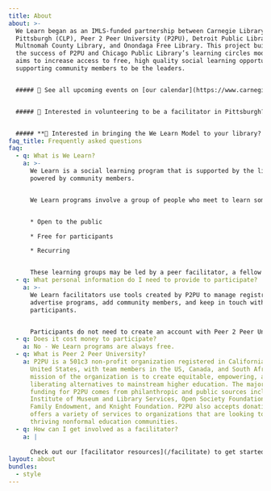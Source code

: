 ```yaml
---
title: About
about: >-
  We Learn began as an IMLS-funded partnership between Carnegie Library of
  Pittsburgh (CLP), Peer 2 Peer University (P2PU), Detroit Public Library,
  Multnomah County Library, and Onondaga Free Library. This project builds upon
  the success of P2PU and Chicago Public Library’s learning circles model, and
  aims to increase access to free, high quality social learning opportunities by
  supporting community members to be the leaders.


  ##### 📅 See all upcoming events on [our calendar](https://www.carnegielibrary.org/events).


  ##### 🙋 Interested in volunteering to be a facilitator in Pittsburgh? [Learn more](https://welearnpgh.p2pu.org/about#:~:text=facilitator%20in%20Pittsburgh%3F-,Click%20here,-to%20learn%20more).


  ##### **🏫 Interested in bringing the We Learn Model to your library? [Download](https://mail-attachment.googleusercontent.com/attachment/u/0/?ui=2&ik=35f071eb77&attid=0.1&permmsgid=msg-f:1723582244186062637&th=17eb64eb4de17f2d&view=att&disp=inline&realattid=17eb64b5c4bec82fcf41&saddbat=ANGjdJ8Ln3Ri6seSJt48AsQ4bfQPLHBn1L_6RA0tCPzxI3bBwDO3V9atii-XCmPeNTpPB0jtGpMUL0FgWelvCafWrt2e_938zy53AeOJ3OOQg_1D8b_i0SpW3jB3obc39rjhk_1ckQ4xsGfoIVoSDnglnEVmcXAdWbE6M-EQ0Sg-X45EIGK_7zGS5Hb_dhxhJA9-jpWOejyA_p53ijwQq_5DNLw0EbCJPMpkSrbzmf-8kyA_OAT6NlWDZ8qfYFgwMLnYQgfXnG7YPtNELWWlLKDmEOUrQWQXcNIbyB6WWt58I5IdpFESpzTdAru-tBK2rtuwc0aVNp_ILWfg5pctQsoj6mTQizSQh3GCLV_H1CYDlVxbUB45gPkDrwBqW5ENco6EDFOD1sF4kO8OKb_LYnEWns-tJRWVbFZORMjfhGHNaD1z4FHIqFS4BdgTCUzJJ6raz8mBdI9Ggx94d3zQAWNP-aSmpCiXxFXNPRCJO8tiyXIJXCC43_MBkKd89IOrb8UE0T9Zxsb0MHLISpGITLAiKwzUos4Ft2V7Pxk5Wh8sdhO6g-6QiNXvRk8pyYuDqSLCh-KQWO-JHI0ZSESObCdzeXpKaI2Cg6sn0lPZhGbdA7f6_7qlm4Md44wPI9jjjQ753i16fOsGNDOTQTjDl4BmTWq-9F9jXbPC8d4-imec7HJh4hiie4C3ge22rmw) the “We Learn Guide for Libraries.”**
faq_title: Frequently asked questions
faq:
  - q: What is We Learn?
    a: >-
      We Learn is a social learning program that is supported by the library but
      powered by community members.


      We Learn programs involve a group of people who meet to learn something together. These programs are:


      * Open to the public

      * Free for participants

      * Recurring 


      These learning groups may be led by a peer facilitator, a fellow community member, or a person who has special skills or knowledge. In all instances, these programs are meant to be flexible and to accommodate each participant's life experience.
  - q: What personal information do I need to provide to participate?
    a: >-
      We Learn facilitators use tools created by P2PU to manage registration,
      advertise programs, add community members, and keep in touch with
      participants.


      Participants do not need to create an account with Peer 2 Peer University. You can sign up for a learning circle with your name and phone number and/or email address. This information is only used by your facilitator to contact you. If you would like to create a learning circle, then you need to create a P2PU account. Additional questions related to user privacy can be answered by contacting support@p2pu.org.
  - q: Does it cost money to participate?
    a: No - We Learn programs are always free.
  - q: What is Peer 2 Peer University?
    a: P2PU is a 501c3 non-profit organization registered in California in the
      United States, with team members in the US, Canada, and South Africa. The
      mission of the organization is to create equitable, empowering, and
      liberating alternatives to mainstream higher education. The majority of
      funding for P2PU comes from philanthropic and public sources including
      Institute of Museum and Library Services, Open Society Foundations, Siegel
      Family Endowment, and Knight Foundation. P2PU also accepts donations and
      offers a variety of services to organizations that are looking to develop
      thriving nonformal education communities.
  - q: How can I get involved as a facilitator?
    a: |
      
      Check out our [facilitator resources](/facilitate) to get started.
layout: about
bundles:
  - style
---
```


